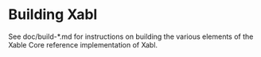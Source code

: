 Building Xabl
================

See doc/build-*.md for instructions on building the various
elements of the Xable Core reference implementation of Xabl.
